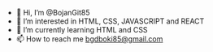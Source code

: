 - 👋 Hi, I’m @BojanGit85
- 👀 I’m interested in HTML, CSS, JAVASCRIPT and REACT
- 🌱 I’m currently learning HTML and CSS
- 📫 How to reach me bgdboki85@gmail.com

<!---
BojanGit85/BojanGit85 is a ✨ special ✨ repository because its `README.md` (this file) appears on your GitHub profile.
You can click the Preview link to take a look at your changes.
--->
